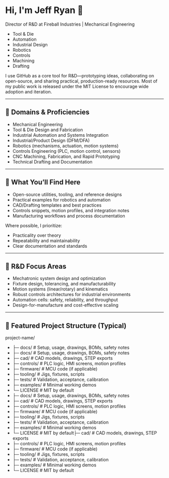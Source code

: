 # Hi, I'm Jeff Ryan 👋

Director of R&D at Fireball Industries | Mechanical Engineering 
- Tool & Die 
- Automation 
- Industrial Design 
- Robotics 
- Controls 
- Machining 
- Drafting

I use GitHub as a core tool for R&D—prototyping ideas, collaborating on open-source, and sharing practical, production-ready resources. Most of my public work is released under the MIT License to encourage wide adoption and iteration.

---

## 🔧 Domains & Proficiencies

- Mechanical Engineering
- Tool & Die Design and Fabrication
- Industrial Automation and Systems Integration
- Industrial/Product Design (DFM/DFA)
- Robotics (mechanisms, actuation, motion systems)
- Controls Engineering (PLC, motion control, sensors)
- CNC Machining, Fabrication, and Rapid Prototyping
- Technical Drafting and Documentation

---

## 🧪 What You’ll Find Here

- Open-source utilities, tooling, and reference designs
- Practical examples for robotics and automation
- CAD/Drafting templates and best practices
- Controls snippets, motion profiles, and integration notes
- Manufacturing workflows and process documentation

Where possible, I prioritize:
- Practicality over theory
- Repeatability and maintainability
- Clear documentation and standards

---

## 🔬 R&D Focus Areas

- Mechatronic system design and optimization
- Fixture design, tolerancing, and manufacturability
- Motion systems (linear/rotary) and kinematics
- Robust controls architectures for industrial environments
- Automation cells: safety, reliability, and throughput
- Design-for-manufacture and cost-effective scaling

---

## 📂 Featured Project Structure (Typical)
project-name/
- ├─ docs/        # Setup, usage, drawings, BOMs, safety notes
- ├─ docs/        # Setup, usage, drawings, BOMs, safety notes
- ├─ cad/         # CAD models, drawings, STEP exports
- ├─ controls/    # PLC logic, HMI screens, motion profiles
- ├─ firmware/    # MCU code (if applicable)
- ├─ tooling/     # Jigs, fixtures, scripts
- ├─ tests/       # Validation, acceptance, calibration
- ├─ examples/    # Minimal working demos
- └─ LICENSE      # MIT by default
- ├─ docs/        # Setup, usage, drawings, BOMs, safety notes
- ├─ cad/         # CAD models, drawings, STEP exports
- ├─ controls/    # PLC logic, HMI screens, motion profiles
- ├─ firmware/    # MCU code (if applicable)
- ├─ tooling/     # Jigs, fixtures, scripts
- ├─ tests/       # Validation, acceptance, calibration
- ├─ examples/    # Minimal working demos
- └─ LICENSE      # MIT by default├─ cad/         # CAD models, drawings, STEP exports
- ├─ controls/    # PLC logic, HMI screens, motion profiles
- ├─ firmware/    # MCU code (if applicable)
- ├─ tooling/     # Jigs, fixtures, scripts
- ├─ tests/       # Validation, acceptance, calibration
- ├─ examples/    # Minimal working demos
- └─ LICENSE      # MIT by default
